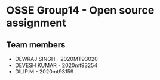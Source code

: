 OSSE Group14 - Open source assignment 
============================================

Team members 
-----------------

* DEWRAJ SINGH 	  -   2020MT93020
* DEVESH KUMAR	  -   2020mt93254
* DILIP.M		  -   2020mt93159

